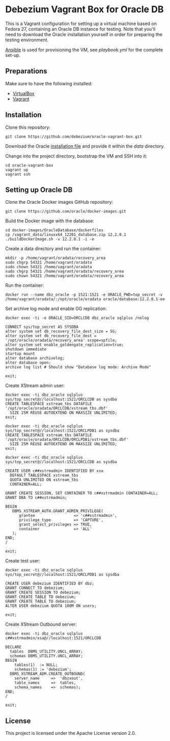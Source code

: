 # Debezium Vagrant Box for Oracle DB

This is a Vagrant configuration for setting up a virtual machine based on Fedora 27, containing
an Oracle DB instance for testing.
Note that you'll need to download the Oracle installation yourself in order for preparing the testing environment.

[Ansible](http://docs.ansible.com/ansible/latest/index.html) is used for provisioning the VM, see _playbook.yml_ for the complete set-up.

## Preparations

Make sure to have the following installed:

* [VirtualBox](https://www.virtualbox.org/)
* [Vagrant](https://www.vagrantup.com/)

## Installation

Clone this repository:

```
git clone https://github.com/debezium/oracle-vagrant-box.git
```

Download the Oracle [installation file](http://www.oracle.com/technetwork/database/enterprise-edition/downloads/index.html) and provide it within the _data_ directory.

Change into the project directory, bootstrap the VM and SSH into it:

```
cd oracle-vagrant-box
vagrant up
vagrant ssh
```

## Setting up Oracle DB

Clone the Oracle Docker images GitHub repository:

```
git clone https://github.com/oracle/docker-images.git
```

Build the Docker image with the database:

```
cd docker-images/OracleDatabase/dockerfiles
cp /vagrant_data/linuxx64_12201_database.zip 12.2.0.1
./buildDockerImage.sh -v 12.2.0.1 -i -e
```

Create a data directory and run the container:

```
mkdir -p /home/vagrant/oradata/recovery_area
sudo chgrp 54321 /home/vagrant/oradata
sudo chown 54321 /home/vagrant/oradata
sudo chgrp 54321 /home/vagrant/oradata/recovery_area
sudo chown 54321 /home/vagrant/oradata/recovery_area
```

Run the container:

```
docker run --name dbz_oracle -p 1521:1521 -e ORACLE_PWD=top_secret -v /home/vagrant/oradata/:/opt/oracle/oradata oracle/database:12.2.0.1-ee
```

Set archive log mode and enable GG replication:

```
docker exec -ti -e ORACLE_SID=ORCLCDB dbz_oracle sqlplus /nolog

CONNECT sys/top_secret AS SYSDBA
alter system set db_recovery_file_dest_size = 5G;
alter system set db_recovery_file_dest = '/opt/oracle/oradata/recovery_area' scope=spfile;
alter system set enable_goldengate_replication=true;
shutdown immediate
startup mount
alter database archivelog;
alter database open;
archive log list # Should show "Database log mode: Archive Mode"

exit;
```

Create XStream admin user:

```
docker exec -ti dbz_oracle sqlplus sys/top_secret@//localhost:1521/ORCLCDB as sysdba
CREATE TABLESPACE xstream_tbs DATAFILE '/opt/oracle/oradata/ORCLCDB/xstream_tbs.dbf'
  SIZE 25M REUSE AUTOEXTEND ON MAXSIZE UNLIMITED;
exit;
```

```
docker exec -ti dbz_oracle sqlplus sys/top_secret@//localhost:1521/ORCLPDB1 as sysdba
CREATE TABLESPACE xstream_tbs DATAFILE '/opt/oracle/oradata/ORCLCDB/ORCLPDB1/xstream_tbs.dbf'
  SIZE 25M REUSE AUTOEXTEND ON MAXSIZE UNLIMITED;
exit;
```

```
docker exec -ti dbz_oracle sqlplus sys/top_secret@//localhost:1521/ORCLCDB as sysdba

CREATE USER c##xstrmadmin IDENTIFIED BY xsa
  DEFAULT TABLESPACE xstream_tbs
  QUOTA UNLIMITED ON xstream_tbs
  CONTAINER=ALL;

GRANT CREATE SESSION, SET CONTAINER TO c##xstrmadmin CONTAINER=ALL;
GRANT DBA TO c##xstrmadmin;

BEGIN
   DBMS_XSTREAM_AUTH.GRANT_ADMIN_PRIVILEGE(
      grantee                 => 'c##xstrmadmin',
      privilege_type          => 'CAPTURE',
      grant_select_privileges => TRUE,
      container               => 'ALL'
   );
END;
/

exit;
```

Create test user:

```
docker exec -ti dbz_oracle sqlplus sys/top_secret@//localhost:1521/ORCLPDB1 as sysdba

CREATE USER debezium IDENTIFIED BY dbz;
GRANT CONNECT TO debezium;
GRANT CREATE SESSION TO debezium;
GRANT CREATE TABLE TO debezium;
GRANT CREATE TABLE TO debezium;
ALTER USER debezium QUOTA 100M ON users;

exit;
```

Create XStream Outbound server:

```
docker exec -ti dbz_oracle sqlplus c##xstrmadmin/xsa@//localhost:1521/ORCLCDB

DECLARE
  tables  DBMS_UTILITY.UNCL_ARRAY;
  schemas DBMS_UTILITY.UNCL_ARRAY;
BEGIN
    tables(1)  := NULL;
    schemas(1) := 'debezium';
  DBMS_XSTREAM_ADM.CREATE_OUTBOUND(
    server_name     =>  'dbzxout',
    table_names     =>  tables,
    schema_names    =>  schemas);
END;
/

exit;
```

## License

This project is licensed under the Apache License version 2.0.
